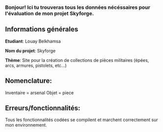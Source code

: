 ### Bonjour! Ici tu trouveras tous les données nécéssaires pour l'évaluation de mon projet Skyforge.

## Informations générales
**Etudiant**: Louay Belkhamsa

**Nom du projet**: Skyforge

**Thème**: Site pour la création de collections de pièces militaires (épées, arcs, armures, pistolets, etc...)

## Nomenclature:
Inventaire = arsenal 
Objet = piece

## Erreurs/fonctionnalités:
Tous les fonctionnalités codées se compilent et marchent correctement sur mon environnement. 
